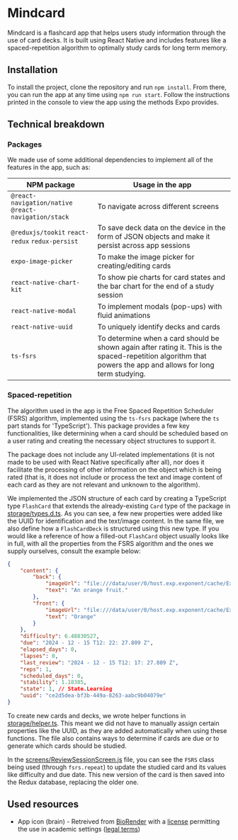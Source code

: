# Mindcard
Mindcard is a flashcard app that helps users study information through the use of card decks. It is built using React Native and includes features like a spaced-repetition algorithm to optimally study cards for long term memory.

## Installation
To install the project, clone the repository and run `npm install`. From there, you can run the app at any time using `npm run start`. Follow the instructions printed in the console to view the app using the methods Expo provides.

## Technical breakdown
### Packages
We made use of some additional dependencies to implement all of the features in the app, such as:

|NPM package|Usage in the app|
|-----------|-----------|
|`@react-navigation/native` `@react-navigation/stack`|To navigate across different screens|
|`@reduxjs/tookit` `react-redux` `redux-persist`|To save deck data on the device in the form of JSON objects and make it persist across app sessions|
|`expo-image-picker`|To make the image picker for creating/editing cards|
|`react-native-chart-kit`|To show pie charts for card states and the bar chart for the end of a study session|
|`react-native-modal`|To implement modals (pop-ups) with fluid animations|
|`react-native-uuid`|To uniquely identify decks and cards|
|`ts-fsrs`|To determine when a card should be shown again after rating it. This is the spaced-repetition algorithm that powers the app and allows for long term studying.|

### Spaced-repetition
The algorithm used in the app is the Free Spaced Repetition Scheduler (FSRS) algorithm, implemented using the `ts-fsrs` package (where the `ts` part stands for 'TypeScript'). This package provides a few key functionalities, like determining when a card should be scheduled based on a user rating and creating the necessary object structures to support it.

The package does not include any UI-related implementations (it is not made to be used with React Native specifically after all), nor does it facilitate the processing of other information on the object which is being rated (that is, it does not include or process the text and image content of each card as they are not relevant and unknown to the algorithm).

We implemented the JSON structure of each card by creating a TypeScript type `FlashCard` that extends the already-existing `Card` type of the package in [storage/types.d.ts](storage/types.d.ts). As you can see, a few new properties were added like the UUID for identification and the text/image content. In the same file, we also define how a `FlashCardDeck` is structured using this new type. If you would like a reference of how a filled-out `FlashCard` object usually looks like in full, with all the properties from the FSRS algorithm and the ones we supply ourselves, consult the example below:

```json
{
    "content": {
        "back": {
            "imageUrl": "file:///data/user/0/host.exp.exponent/cache/ExperienceData/%2540anonymous%252FMindCard-5dcd16a3-6144-4d86-ac1d-d3126d7e8f32/ImagePicker/18028d7e-8de5-4b13-b304-c194414ab1cd.jpeg",
            "text": "An orange fruit."
        },
        "front": {
            "imageUrl": "file:///data/user/0/host.exp.exponent/cache/ExperienceData/%2540anonymous%252FMindCard-5dcd16a3-6144-4d86-ac1d-d3126d7e8f32/ImagePicker/b9dbca44-0830-4778-8214-cf674d99861c.jpeg",
            "text": "Orange"
        }
    },
    "difficulty": 6.48830527,
    "due": "2024 - 12 - 15 T12: 22: 27.809 Z",
    "elapsed_days": 0,
    "lapses": 0,
    "last_review": "2024 - 12 - 15 T12: 17: 27.809 Z",
    "reps": 1,
    "scheduled_days": 0,
    "stability": 1.18385,
    "state": 1, // State.Learning
    "uuid": "ce2d5dea-bf3b-449a-8263-aabc9b04079e"
}
```

To create new cards and decks, we wrote helper functions in [storage/helper.ts](storage/helper.ts). This meant we did not have to manually assign certain properties like the UUID, as they are added automatically when using these functions. The file also contains ways to determine if cards are due or to generate which cards should be studied.

In the [screens/ReviewSessionScreen.js](screens/ReviewSessionScreen.js) file, you can see the `FSRS` class being used (through `fsrs.repeat`) to update the studied card and its values like difficulty and due date. This new version of the card is then saved into the Redux database, replacing the older one.

## Used resources
- App icon (brain) - Retreived from [BioRender](https://www.biorender.com/icon/brain) with a [license](https://help.biorender.com/hc/en-gb/articles/17605388551197-Licensing-and-usage-of-figures-made-in-BioRender) permitting the use in academic settings ([legal terms](https://www.biorender.com/basic-license))
